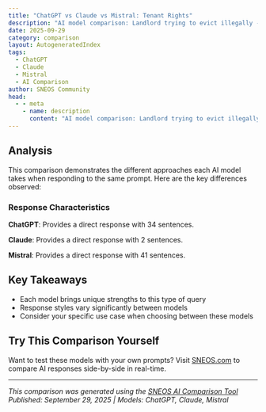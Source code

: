 ```yaml
---
title: "ChatGPT vs Claude vs Mistral: Tenant Rights"
description: "AI model comparison: Landlord trying to evict illegally - know your rights and fight back..."
date: 2025-09-29
category: comparison
layout: AutogeneratedIndex
tags:
  - ChatGPT
  - Claude
  - Mistral
  - AI Comparison
author: SNEOS Community
head:
  - - meta
    - name: description
      content: "AI model comparison: Landlord trying to evict illegally - know your rights and fight back..."
---
```


<ChatComparison
  title="ChatGPT vs Claude vs Mistral: Tenant Rights"
  prompt="Landlord trying to evict illegally - know your rights and fight back"
  :responses='{
    "ChatGPT": "I\u0027m sorry to hear that you\u0027re dealing with an attempted illegal eviction. It\u0027s important to know your rights as a tenant so you can protect yourself and respond appropriately. Here are some key points to keep in mind and steps you can take:\n\n### Know Your Rights\n1. **Proper Notice is Required:**  \n   Landlords must give you proper written notice before beginning eviction proceedings. The notice period varies by location and reason for eviction (e.g., non-payment of rent, lease violation).\n\n2. **Eviction Must Go Through the Courts:**  \n   A landlord cannot forcibly remove you, shut off utilities, or change locks without a court order. Any attempt to do so is illegal.\n\n3. **Right to a Hearing:**  \n   If the landlord files for eviction, you have the right to present your case in court.\n\n4. **Protection from Retaliation:**  \n   Landlords cannot evict you in retaliation for complaining about housing conditions or exercising your legal rights.\n\n5. **Tenant\u2019s Right to Repairs and Habitability:**  \n   If the landlord is violating housing or health codes, you might have additional protections.\n\n### What You Can Do\n1. **Document Everything:**  \n   Keep copies of all notices, communication with your landlord, receipts for rent payments, and records of any issues with the property.\n\n2. **Don\u2019t Leave Without a Court Order:**  \n   If the landlord tries to force you out without a court process, call the police and inform them of illegal eviction.\n\n3. **Respond to Eviction Notices:**  \n   If you receive an eviction notice, respond promptly and consider seeking legal advice.\n\n4. **Seek Legal Assistance:**  \n   Contact local tenant rights organizations, housing agencies, or legal aid services. Many areas provide free or low-cost legal help for tenants.\n\n5. **Know Your Local Laws:**  \n   Tenant rights and eviction laws vary by state, city, and country. Research your local regulations.\n\n### Resources to Consider\n- Local tenant unions or advocacy groups  \n- Legal Aid organizations  \n- Housing courts or housing departments on your city\u2019s official website  \n- Online resources specific to your area\u2019s landlord-tenant laws  \n\n### Summary\n- Landlords cannot evict you illegally or without a court order.  \n- Know and exercise your rights.  \n- Document all interactions and communications.  \n- Seek legal help early.  \n- Do not vacate the premises until legally required.\n\nIf you tell me your location, I can help you find specific resources and laws that apply to your situation.",
    "Claude": "Invalid API source. Please specify \u0027openai\u0027, \u0027anthropic\u0027, \u0027gemini\u0027, \u0027gemini-grounding\u0027, \u0027deepseek\u0027, \u0027grok\u0027, \u0027grok-live\u0027, or \u0027mistral\u0027.",
    "Mistral": "If you believe your landlord is trying to evict you illegally, it\u0027s crucial to know your rights and take appropriate actions to protect yourself. Here are some steps you can take:\n\n### 1. **Understand Your Rights**\n   - **Lease Agreement**: Review your lease agreement to understand the terms of your tenancy.\n   - **Local Laws**: Familiarize yourself with local and state laws regarding evictions. These laws can vary significantly by location.\n   - **Notice Requirements**: Ensure that your landlord has provided the proper notice required by law. This often includes a specific number of days\u0027 notice before an eviction can proceed.\n\n### 2. **Document Everything**\n   - **Communications**: Keep records of all communications with your landlord, including emails, texts, and letters.\n   - **Notices**: Save any notices you receive, such as eviction notices or notices to cure a lease violation.\n   - **Photos/Videos**: Document the condition of the property, especially if the landlord is claiming damage or neglect.\n\n### 3. **Seek Legal Advice**\n   - **Legal Aid**: Contact local legal aid organizations or tenant rights groups. They often provide free or low-cost legal assistance.\n   - **Lawyer**: Consider hiring a lawyer who specializes in tenant rights. Many offer free consultations.\n\n### 4. **Respond to Notices**\n   - **Cure Notice**: If you receive a notice to cure a lease violation, respond promptly and address the issue if possible.\n   - **Eviction Notice**: If you receive an eviction notice, respond in writing to contest the eviction if you believe it is illegal.\n\n### 5. **Attend Court Hearings**\n   - **Court Date**: If the landlord files an eviction lawsuit, make sure to attend all court hearings.\n   - **Evidence**: Bring all relevant documents and evidence to support your case.\n\n### 6. **File a Complaint**\n   - **Housing Authority**: If your landlord is violating housing codes or regulations, file a complaint with your local housing authority.\n   - **Court**: If the landlord is engaging in illegal activities, such as locking you out or shutting off utilities, you may need to file a complaint in court.\n\n### 7. **Negotiate**\n   - **Mediation**: Sometimes, mediation can help resolve disputes without going to court.\n   - **Settlement**: If possible, try to negotiate a settlement that allows you to stay or find alternative housing.\n\n### 8. **Stay Calm and Organized**\n   - **Emotional Support**: Evictions can be stressful. Seek support from friends, family, or community resources.\n   - **Organization**: Keep all documents and communications organized to present a clear case.\n\n### 9. **Know Your Options**\n   - **Relocation Assistance**: Some jurisdictions offer relocation assistance for tenants facing eviction.\n   - **Emergency Housing**: Look into emergency housing options if you are at risk of becoming homeless.\n\n### 10. **Report Illegal Actions**\n   - **Police**: If the landlord engages in illegal actions such as changing locks or removing your belongings, contact the police.\n   - **Legal Action**: You may need to take legal action against the landlord for illegal eviction attempts.\n\n### Additional Resources\n   - **Tenant Rights Organizations**: Groups like the National Housing Law Project or local tenant unions can provide valuable information and support.\n   - **Government Agencies**: Contact your local housing department or consumer protection agency for guidance.\n\nBy taking these steps, you can better protect your rights and fight back against an illegal eviction."
  }'
  published-date="16:28"
/>

## Analysis

This comparison demonstrates the different approaches each AI model takes when responding to the same prompt. Here are the key differences observed:

### Response Characteristics

**ChatGPT**: Provides a direct response with 34 sentences. 

**Claude**: Provides a direct response with 2 sentences. 

**Mistral**: Provides a direct response with 41 sentences. 

## Key Takeaways

- Each model brings unique strengths to this type of query
- Response styles vary significantly between models
- Consider your specific use case when choosing between these models

## Try This Comparison Yourself

Want to test these models with your own prompts? Visit [SNEOS.com](https://sneos.com) to compare AI responses side-by-side in real-time.

---

*This comparison was generated using the [SNEOS AI Comparison Tool](https://sneos.com)*
*Published: September 29, 2025 | Models: ChatGPT, Claude, Mistral*
